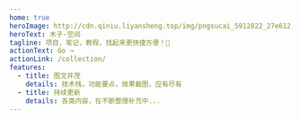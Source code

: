 ```yaml
---
home: true
heroImage: http://cdn.qiniu.liyansheng.top/img/pngsucai_5912822_27e612.png
heroText: 木子-空间 
tagline: 项目，笔记，教程，找起来更快捷方便！🚀
actionText: Go →
actionLink: /collection/
features:
  - title: 图文并茂
    details: 技术栈，功能要点，效果截图，应有尽有
  - title: 持续更新
    details: 各类内容，在不断整理补充中...
---
```

<CustomFooter/> 


